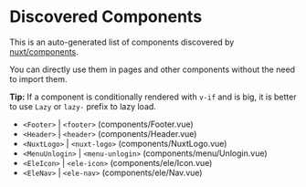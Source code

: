# Discovered Components

This is an auto-generated list of components discovered by [nuxt/components](https://github.com/nuxt/components).

You can directly use them in pages and other components without the need to import them.

**Tip:** If a component is conditionally rendered with `v-if` and is big, it is better to use `Lazy` or `lazy-` prefix to lazy load.

- `<Footer>` | `<footer>` (components/Footer.vue)
- `<Header>` | `<header>` (components/Header.vue)
- `<NuxtLogo>` | `<nuxt-logo>` (components/NuxtLogo.vue)
- `<MenuUnlogin>` | `<menu-unlogin>` (components/menu/Unlogin.vue)
- `<EleIcon>` | `<ele-icon>` (components/ele/Icon.vue)
- `<EleNav>` | `<ele-nav>` (components/ele/Nav.vue)
